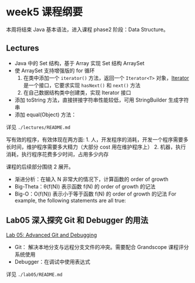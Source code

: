 # week5 课程纲要

本周将结束 Java 基本语法，进入课程 phase2 阶段：Data Structure。

## Lectures

- Java 中的 Set 结构，基于 Array 实现 Set 结构 ArraySet
- 使 ArraySet 支持增强版的 for 循环
  1. 在类中添加一个 `iterator()` 方法，返回一个 `Iterator<T>` 对象，[Iterator<T>](https://docs.oracle.com/javase/8/docs/api/java/util/Iterator.html)是一个接口，它要求实现 `hasNext()` 和 `next()` 方法
  2. 在自己数据结构类中创建类，实现 Iterator 接口
- 添加 toString 方法，直接拼接字符串性能较低，可用 StringBuilder 生成字符串
- 添加 equal(Object) 方法：

详见 `./lectures/README.md`

写有效的程序，有效体现在两方面:
    1. 人，开发程序的消耗，开发一个程序需要多长时间，维护程序需要多大精力（大部分 cost 用在维护程序上）
    2. 机器，执行消耗，执行程序花费多少时间，占用多少内存

课程的后续部分围绕 2 展开。

- 渐进分析：在输入 N 非常大的情况下，计算函数的 order of growth
- Big-Theta：θ(f(N)) 表示函数 f(N) 的 order of growth 的记法
- Big-O：O(f(N)) 表示小于等于函数 f(N) 的 order of growth 的记法
  For example, the following statements are all true:

## Lab05 深入探究 Git 和 Debugger 的用法

[Lab 05: Advanced Git and Debugging](https://sp23.datastructur.es/materials/lab/lab05/)

- Git： 解决本地分支与远程分支文件的冲突。需要配合 Grandscope 课程评分系统使用
- Debugger：在调试中使用表达式

详见 `./lab05/README.md`